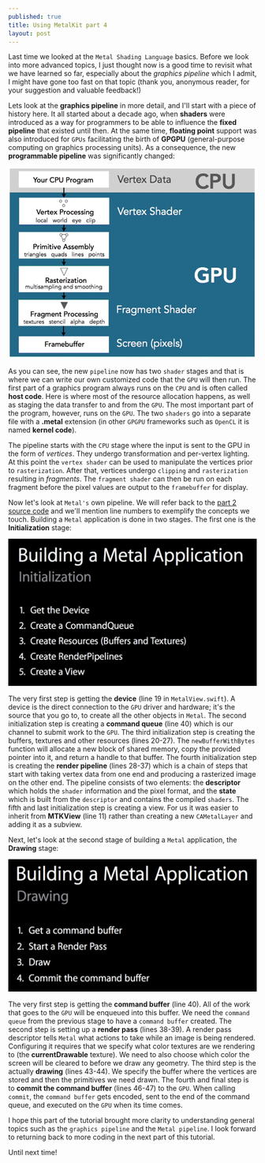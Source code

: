 ```yaml
---
published: true
title: Using MetalKit part 4
layout: post
---
```

Last time we looked at the `Metal Shading Language` basics. Before we look into more advanced topics, I just thought now is a good time to revisit what we have learned so far, especially about the _graphics pipeline_ which I admit, I might have gone too fast on that topic (thank you, anonymous reader, for your suggestion and valuable feedback!)

Lets look at the __graphics pipeline__ in more detail, and I'll start with a piece of history here. It all started about a decade ago, when __shaders__ were introduced as a way for programmers to be able to influence the __fixed pipeline__ that existed until then. At the same time, __floating point__ support was also introduced for `GPUs` facilitating the birth of __GPGPU__ (general-purpose computing on graphics processing units). As a consequence, the new __programmable pipeline__ was significantly changed:

![alt text](https://github.com/Swiftor/Metal/raw/master/images/part4_1.png "1")

As you can see, the new `pipeline` now has two `shader` stages and that is where we can write our own customized code that the `GPU` will then run. The first part of a graphics program always runs on the `CPU` and is often called __host code__. Here is where most of the resource allocation happens, as well as staging the data transfer to and from the `GPU`. The most important part of the program, however, runs on the `GPU`. The two `shaders` go into a separate file with a __.metal__ extension (in other `GPGPU` frameworks such as `OpenCL` it is named __kernel code__). 

The pipeline starts with the `CPU` stage where the input is sent to the GPU in the form of _vertices_. They undergo transformation and per-vertex lighting. At this point the `vertex shader` can be used to manipulate the vertices prior to `rasterization`. After that, vertices undergo `clipping` and `rasterization` resulting in _fragments_. The `fragment shader` can then be run on each fragment before the pixel values are output to the `framebuffer` for display.

Now let's look at `Metal's` own pipeline. We will refer back to the [part 2 source code](https://github.com/Swiftor/Metal/tree/master/ch03) and we'll mention line numbers to exemplify the concepts we touch. Building a `Metal` application is done in two stages. The first one is the __Initialization__ stage:

![alt text](https://github.com/Swiftor/Metal/raw/master/images/part4_2.png "2")

The very first step is getting the __device__ (line 19 in `MetalView.swift`). A device is the direct connection to the `GPU` driver and hardware; it's the source that you go to, to create all the other objects in `Metal`. The second initialization step is creating a __command queue__ (line 40) which is our channel to submit work to the `GPU`. The third initialization step is creating the buffers, textures and other resources (lines 20-27). The `newBufferWithBytes` function will allocate a new block of shared memory, copy the provided pointer into it, and return a handle to that buffer. The fourth initialization step is creating the __render pipeline__ (lines 28-37) which is a chain of steps that start with taking vertex data from one end and producing a rasterized image on the other end. The pipeline consists of two elements: the __descriptor__ which holds the `shader` information and the pixel format, and the __state__ which is built from the `descriptor` and contains the compiled `shaders`. The fifth and last initialization step is creating a view. For us it was easier to inherit from __MTKView__ (line 11) rather than creating a new `CAMetalLayer` and adding it as a subview.

Next, let's look at the second stage of building a `Metal` application, the __Drawing__ stage:

![alt text](https://github.com/Swiftor/Metal/raw/master/images/part4_3.png "3")

The very first step is getting the __command buffer__ (line 40). All of the work that goes to the `GPU` will be enqueued into this buffer. We need the `command queue` from the previous stage to have a `command buffer` created. The second step is setting up a __render pass__ (lines 38-39). A render pass descriptor tells `Metal` what actions to take while an image is being rendered. Configuring it requires that we specify what color textures are we rendering to (the __currentDrawable__ texture). We need to also choose which color the screen will be cleared to before we draw any geometry. The third step is the actually __drawing__ (lines 43-44). We specify the buffer where the vertices are stored and then the primitives we need drawn. The fourth and final step is to __commit the command buffer__ (lines 46-47) to the `GPU`. When calling `commit`, the `command buffer` gets encoded, sent to the end of the command queue, and executed on the `GPU` when its time comes.

I hope this part of the tutorial brought more clarity to understanding general topics such as the `graphics pipeline` and the `Metal pipeline`. I look forward to returning back to more coding in the next part of this tutorial.

Until next time!